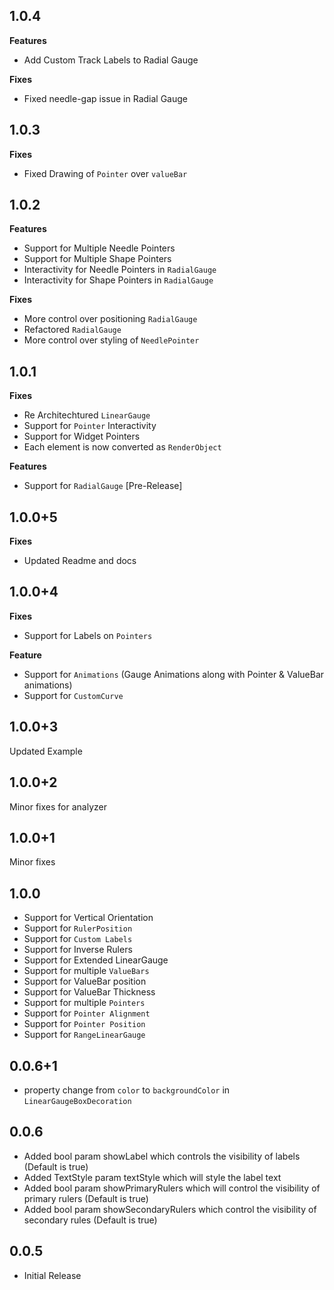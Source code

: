 ## 1.0.4

**Features**

- Add Custom Track Labels to Radial Gauge

**Fixes**

- Fixed needle-gap issue in Radial Gauge

## 1.0.3

**Fixes**

- Fixed Drawing of `Pointer` over `valueBar`

## 1.0.2

**Features**

- Support for Multiple Needle Pointers
- Support for Multiple Shape Pointers
- Interactivity for Needle Pointers in `RadialGauge`
- Interactivity for Shape Pointers in `RadialGauge`

**Fixes**

- More control over positioning `RadialGauge`
- Refactored `RadialGauge`
- More control over styling of `NeedlePointer`

## 1.0.1

**Fixes**

- Re Architechtured `LinearGauge`
- Support for `Pointer` Interactivity
- Support for Widget Pointers
- Each element is now converted as `RenderObject`

**Features**

- Support for `RadialGauge` [Pre-Release]

## 1.0.0+5

**Fixes**

- Updated Readme and docs

## 1.0.0+4

**Fixes**

- Support for Labels on `Pointers`

**Feature**

- Support for `Animations` (Gauge Animations along with Pointer & ValueBar animations)
- Support for `CustomCurve`

## 1.0.0+3

Updated Example

## 1.0.0+2

Minor fixes for analyzer

## 1.0.0+1

Minor fixes

## 1.0.0

- Support for Vertical Orientation
- Support for `RulerPosition`
- Support for `Custom Labels`
- Support for Inverse Rulers
- Support for Extended LinearGauge
- Support for multiple `ValueBars`
- Support for ValueBar position
- Support for ValueBar Thickness
- Support for multiple `Pointers`
- Support for `Pointer Alignment`
- Support for `Pointer Position`
- Support for `RangeLinearGauge`

## 0.0.6+1

- property change from `color` to `backgroundColor` in `LinearGaugeBoxDecoration`

## 0.0.6

- Added bool param showLabel which controls the visibility of labels (Default is true)
- Added TextStyle param textStyle which will style the label text
- Added bool param showPrimaryRulers which will control the visibility of primary rulers (Default is true)
- Added bool param showSecondaryRulers which control the visibility of secondary rules (Default is true)

## 0.0.5

- Initial Release
